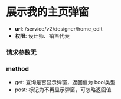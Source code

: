 展示我的主页弹窗
=======

- **url**: /service/v2/designer/home_edit 
- **权限**: 设计师、销售代表

### 请求参数无

### method

- get: 查询是否显示弹窗，返回值为 bool类型
- post: 标记为不再显示弹窗，可忽略返回值